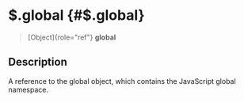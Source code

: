 \$.global {#$.global}
=========

> [Object]{role="ref"} **global**

Description
-----------

A reference to the global object, which contains the JavaScript global
namespace.
